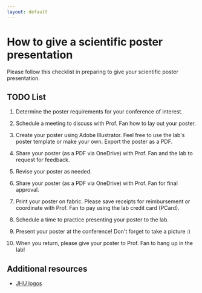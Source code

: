 ```yaml
---
layout: default
---
```


# How to give a scientific poster presentation

Please follow this checklist in preparing to give your scientific poster presentation.

## TODO List

1. Determine the poster requirements for your conference of interest. 

2. Schedule a meeting to discuss with Prof. Fan how to lay out your poster.

3. Create your poster using Adobe Illustrator. Feel free to use the lab's poster template or make your own. Export the poster as a PDF.

4. Share your poster (as a PDF via OneDrive) with Prof. Fan and the lab to request for feedback.

5. Revise your poster as needed.

6. Share your poster (as a PDF via OneDrive) with Prof. Fan for final approval.

7. Print your poster on fabric. Please save receipts for reimbursement or coordinate with Prof. Fan to pay using the lab credit card (PCard).

8. Schedule a time to practice presenting your poster to the lab.

9. Present your poster at the conference! Don't forget to take a picture :)

10. When you return, please give your poster to Prof. Fan to hang up in the lab!


## Additional resources

- [JHU logos](https://brand.jhu.edu/)